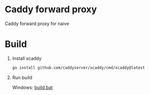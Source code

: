 # Caddy forward proxy

Caddy forward proxy for naive

# Build

1. Install xcaddy

    ```bash
    go install github.com/caddyserver/xcaddy/cmd/xcaddy@latest
    ```
2. Run build

   Windows: [build.bat](build.bat)